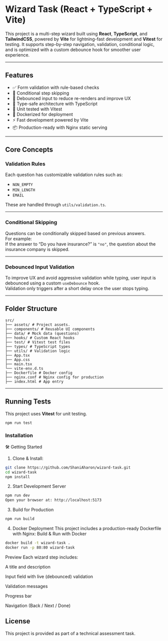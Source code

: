 # Wizard Task (React + TypeScript + Vite)

This project is a multi-step wizard built using **React**, **TypeScript**, and **TailwindCSS**, powered by **Vite** for lightning-fast development and **Vitest** for testing. It supports step-by-step navigation, validation, conditional logic, and is optimized with a custom debounce hook for smoother user experience.

---

## Features

- ✅ Form validation with rule-based checks
- 🔁 Conditional step skipping
- 🔄 Debounced input to reduce re-renders and improve UX
- 🎯 Type-safe architecture with TypeScript
- 🧪 Unit tested with Vitest
- 🐳 Dockerized for deployment
- ⚡ Fast development powered by Vite
- 📦 Production-ready with Nginx static serving

---

## Core Concepts

### Validation Rules

Each question has customizable validation rules such as:

- `NON_EMPTY`
- `MIN_LENGTH`
- `EMAIL`

These are handled through `utils/validation.ts`.

---

### Conditional Skipping

Questions can be conditionally skipped based on previous answers.  
For example:  
If the answer to “Do you have insurance?” is `"no"`, the question about the insurance company is skipped.

---

### Debounced Input Validation

To improve UX and avoid aggressive validation while typing, user input is debounced using a custom `useDebounce` hook.  
Validation only triggers after a short delay once the user stops typing.

---

## Folder Structure

```
src/
├── assets/ # Project assets.
├── components/ # Reusable UI components
├── data/ # Mock data (questions)
├── hooks/ # Custom React hooks
├── test/ # Vitest test files
├── types/ # TypeScript types
├── utils/ # Validation logic
├── App.tsx
├── App.css
├── main.tsx
└── vite-env.d.ts
├── Dockerfile # Docker config
├── nginx.conf # Nginx config for production
├── index.html # App entry
```
---

## Running Tests

This project uses **Vitest** for unit testing.

```bash
npm run test
```

### Installation

🛠 Getting Started

1. Clone & Install:

```bash
git clone https://github.com/ShaniAharon/wizard-task.git
cd wizard-task
npm install
```

2. Start Development Server

```bash
npm run dev
Open your browser at: http://localhost:5173
```

3. Build for Production

```bash
npm run build
```

4. Docker Deployment
   This project includes a production-ready Dockerfile with Nginx:
   Build & Run with Docker

```bash
docker build -t wizard-task .
docker run -p 80:80 wizard-task
```

Preview
Each wizard step includes:

A title and description

Input field with live (debounced) validation

Validation messages

Progress bar

Navigation (Back / Next / Done)

## License

This project is provided as part of a technical assessment task.
